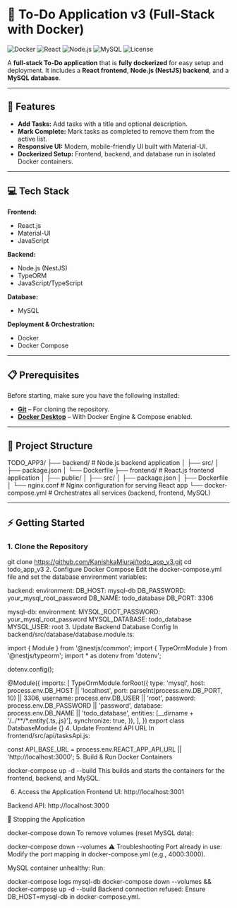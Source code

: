 # 📝 To-Do Application v3 (Full-Stack with Docker)

![Docker](https://img.shields.io/badge/Docker-Ready-blue?logo=docker)
![React](https://img.shields.io/badge/Frontend-React.js-blue?logo=react)
![Node.js](https://img.shields.io/badge/Backend-Node.js-green?logo=node.js)
![MySQL](https://img.shields.io/badge/Database-MySQL-blue?logo=mysql)
![License](https://img.shields.io/badge/License-MIT-yellow)

A **full-stack To-Do application** that is **fully dockerized** for easy setup and deployment. It includes a **React frontend**, **Node.js (NestJS) backend**, and a **MySQL database**.

---

## 🚀 Features
- **Add Tasks:** Add tasks with a title and optional description.
- **Mark Complete:** Mark tasks as completed to remove them from the active list.
- **Responsive UI:** Modern, mobile-friendly UI built with Material-UI.
- **Dockerized Setup:** Frontend, backend, and database run in isolated Docker containers.

---

## 💻 Tech Stack

**Frontend:**  
- React.js  
- Material-UI  
- JavaScript  

**Backend:**  
- Node.js (NestJS)  
- TypeORM  
- JavaScript/TypeScript  

**Database:**  
- MySQL  

**Deployment & Orchestration:**  
- Docker  
- Docker Compose  

---

## 📋 Prerequisites
Before starting, make sure you have the following installed:

- **[Git](https://git-scm.com/downloads)** – For cloning the repository.
- **[Docker Desktop](https://www.docker.com/products/docker-desktop/)** – With Docker Engine & Compose enabled.

---

## 📁 Project Structure
TODO_APP3/
├── backend/ # Node.js backend application
│ ├── src/
│ ├── package.json
│ └── Dockerfile
├── frontend/ # React.js frontend application
│ ├── public/
│ ├── src/
│ ├── package.json
│ ├── Dockerfile
│ └── nginx.conf # Nginx configuration for serving React app
└── docker-compose.yml # Orchestrates all services (backend, frontend, MySQL)



---

## ⚡ Getting Started

### 1. **Clone the Repository**

git clone https://github.com/KanishkaMiuraj/todo_app_v3.git
cd todo_app_v3
2. Configure Docker Compose
Edit the docker-compose.yml file and set the database environment variables:


backend:
  environment:
    DB_HOST: mysql-db
    DB_PASSWORD: your_mysql_root_password
    DB_NAME: todo_database
    DB_PORT: 3306

mysql-db:
  environment:
    MYSQL_ROOT_PASSWORD: your_mysql_root_password
    MYSQL_DATABASE: todo_database
    MYSQL_USER: root
3. Update Backend Database Config
In backend/src/database/database.module.ts:


import { Module } from '@nestjs/common';
import { TypeOrmModule } from '@nestjs/typeorm';
import * as dotenv from 'dotenv';

dotenv.config();

@Module({
  imports: [
    TypeOrmModule.forRoot({
      type: 'mysql',
      host: process.env.DB_HOST || 'localhost',
      port: parseInt(process.env.DB_PORT, 10) || 3306,
      username: process.env.DB_USER || 'root',
      password: process.env.DB_PASSWORD || 'password',
      database: process.env.DB_NAME || 'todo_database',
      entities: [__dirname + '/../**/*.entity{.ts,.js}'],
      synchronize: true,
    }),
  ],
})
export class DatabaseModule {}
4. Update Frontend API URL
In frontend/src/api/tasksApi.js:


const API_BASE_URL = process.env.REACT_APP_API_URL || 'http://localhost:3000';
5. Build & Run Docker Containers

docker-compose up -d --build
This builds and starts the containers for the frontend, backend, and MySQL.

6. Access the Application
Frontend UI: http://localhost:3001

Backend API: http://localhost:3000

🛑 Stopping the Application

docker-compose down
To remove volumes (reset MySQL data):

docker-compose down --volumes
⚠️ Troubleshooting
Port already in use:
Modify the port mapping in docker-compose.yml (e.g., 4000:3000).

MySQL container unhealthy:
Run:

docker-compose logs mysql-db
docker-compose down --volumes && docker-compose up -d --build
Backend connection refused:
Ensure DB_HOST=mysql-db in docker-compose.yml.
